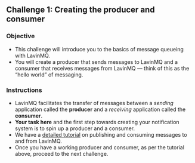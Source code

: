 ## Challenge 1: Creating the producer and consumer

### Objective

- This challenge will introduce you to the basics of message queueing with LavinMQ.
- You will create a producer that sends messages to LavinMQ and a consumer that receives messages from LavinMQ — think of this as the “hello world” of messaging.

### Instructions

- LavinMQ facilitates the transfer of messages between a *sending* application called the **producer** and a *receiving* application called the **consumer**.
- **Your task here** and the first step towards creating your notification system is to spin up a producer and a consumer.
- We have a [detailed tutorial](https://hackp.ac/ghwdata24-LavinMQ-challenge1) on publishing and consuming messages to and from LavinMQ.
- Once you have a working producer and consumer, as per the tutorial above, proceed to the next challenge.
